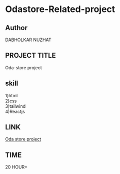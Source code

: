 # Odastore-Related-project

## Author
DABHOLKAR NUZHAT

## PROJECT TITLE
 Oda-store project
 
## skill  
 1)html<br>
 2)css<br>
 3)tailwind<br>
 4)Reactjs


## LINK
[Oda store project ](https://odastore.netlify.app/)

## TIME
20 HOUR+

